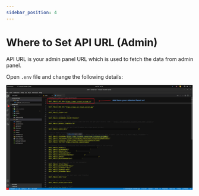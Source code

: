 ```yaml
---
sidebar_position: 4
---
```


# Where to Set API URL (Admin)

API URL is your admin panel URL which is used to fetch the data from admin panel.

Open `.env` file and change the following details:

![News](/images/web/adminPanelurl.png)
